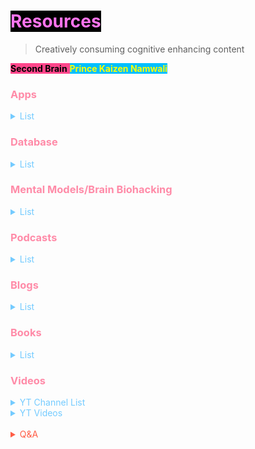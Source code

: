 # <span style='background-color:#000000;'><span style='color:#ff74ee;'>**Resources**</span>
> Creatively consuming cognitive enhancing content 

<span style='background-color:#ff468b;'><span style='color:#000000;'>**Second Brain**</span> <span style='background-color:#00bfff;'><span style='color:#ffff00;'>**Prince Kaizen Namwali**</span> 


### <span style='color:#ff8ba8;'>Apps</span>


<span style='color:#74cbff;'>

<details markdown='1'><summary>List</summary>




1. [1BitDragon](https://1bitdragon.itch.io/1bitdragon)
2. [Bootstrap Studio](https://bootstrapstudio.io/)
3. [Dialogue Designer](https://radmatt.itch.io/dialogue-designer)
4. [Level Designer Toolkit](https://ldtk.io/)
5. [Material Maker](https://rodzilla.itch.io/material-maker)
6. [Pixel Character Creator](https://itch.io/s/48307/pixel-character-creator)
7. [VCV Rack](https://vcvrack.com/)
8. [Synfig Studio](https://www.synfig.org/)
9. [Tile Setter](https://www.tilesetter.org/) 
10. [Tiled Map Editor](https://www.mapeditor.org/)
11. [Asset Forge](https://kenney.itch.io/assetforge)
12. [Aseprite](https://dacap.itch.io/aseprite)
13. [Pixelorama](https://orama-interactive.itch.io/pixelorama)
14. [Armor Paint](https://armory.itch.io/armorpaint)
15. [Graillon](https://auburnsounds.itch.io/graillon)
16. [Deepdwn](https://billiam.itch.io/deepdwn)
17. [rFXGen](https://raylibtech.itch.io/rfxgen)
18. [NxPA Studio](https://thkaspar.itch.io/nxpa)
19. [Ken Shape](https://kenney.itch.io/kenshape)
20. [Laigter](https://azagaya.itch.io/laigter)
21. [Dither Machine](https://lunarlabs.itch.io/dither-machine)
22. [Lab chirp](https://labbed.itch.io/labchirp)
23. [Ogmo Editor](https://ogmoeditor.itch.io/editor)
24. [Godot](https://godotengine.itch.io/godot)
25. [Pixelator](https://ronenness.itch.io/pixelator) <!-- The Linux version was abandoned, use with caution -->
26. [Dust3D](https://huxingyi.itch.io/dust3d)
27. [Parallax Toolbar](https://carbscode.itch.io/bg-auto-scroll-toolbar)
28. [Figma](https://www.figma.com/)
29. [Blender](https://www.blender.org/)
30. [Rive 2](https://rive.app/)
31. [Obsidian](https://obsidian.md/)
32. [VS Codium](https://vscodium.com/)
33. [Hexels 3](https://marmoset.co/hexels/)
34. 

</span>

</details>

### <span style='color:#ff8ba8;'>Database</span>



<details markdown='1'><summary>List</summary>


<span style='color:#74cbff;'>

- Android Apps
- Arch Linux Appps
- Comic Sources
- Contacts
- Music 
- RSS

</span>

</details>

### <span style='color:#ff8ba8;'>Mental Models/Brain Biohacking</span>


<span style='color:#74cbff;'>

<details markdown='1'><summary>List</summary>


1. 10X Rule
2. Arbitrage
3. BRIGHT MINDS
4. Bucket List
5. Brainwave Entrainment
6. Compounding
7. Electro Encephalo Gram
8. Emotion Freedom Technique
9. Feedback Loop
10. Feynman Technique
11. Gamification
12. Hypnosis
13. Ikigai
14. Kaizen
15. Limitless
16. Law of 33%
17. Mindmap
18. Neurofeedback
19. Neuro Linguistic Programming
20. Photo Bio Modulation
21. Pomodoro
22. Pygmalion
23. Rational Emotive Behavior Therapy
24. Regret Minimization
25. Reverse Thinking
26. Second Brain
27. Tai Chi
28. Transcranial Direct Current Stimulation
29. Thought Field Therapy
30. Visualization
31. Zen 
32. Zettlekasten
33. Hyperfocus

</details>

</span>

### <span style='color:#ff8ba8;'>Podcasts</span>



<details markdown='1'><summary>List</summary>


<span style='color:#74cbff;'>

1. Building a Second Brain <!-- Tiago Forte -->
2. Career Crashers<!-- Isaac Morehouse -->
3. Egghead <!--  -->
4. Forward Tilt<!-- Isaac Morehouse -->
5. Joe Rogan Experience<!-- Joe Rogan -->
6. Kwik Brain<!-- Jim Kwik -->
7. Office Hours<!-- Isaac Morehouse & TK Coleman -->
8. Rich Dad Radio Show<!-- Robert Kiyosaki -->
9. Speaking of Bitcoin<!-- Andreas Antonopolous -->
10. Stack Overflow<!--  -->
11. Systematic Mastery<!--  -->
12. Techlead Show<!-- Patrick Syu -->
13. Unstoppable Podcast<!--  -->
14.  Revolution of One<!-- TK Coleman -->
</span>

</details>

### <span style='color:#ff8ba8;'>Blogs</span>


<details markdown='1'><summary>List</summary>


<span style='color:#74cbff;'>

1. [XDA Developers](https://www.xda-developers.com/)
2. [Crash Co](https://crash.co/content/)
3. [Discover Praxis](https://discoverpraxis.com/blog/)


</span>

</details>

### <span style='color:#ff8ba8;'>Books</span>


<span style='color:#74cbff;'>
<details markdown='1'><summary>List</summary>




 1. **Limitless** - _Jim Kwik_
 2. **Rich Dad, Poor Dad** - _Robert Kiyosaki_
 3. **Memory Rescue** - _Dr Daniel Amen_
 4. **End of Mental Ilness** - _Dr Daniel Amen_
 5. **Kaizen Way** - _Robert Maurer_
 6. **Forward Tilt** - _Isaac Morehouse_
 7. **Fake** - _Robert Kiyosaki_
 8. **Rich Dad Cashflow Quadrant** - _Robert Kiyosaki_
 9. **Skip College** - _Connor Boyack_
 10. **Crash Your Career** - _Isaac Morehouse_
 11. **Don't Do Stuff You Hate** - _TK Coleman_
 12. **Goodbye Things** - _Fumio Sasaki_
 13. **Minimalism** - _The Minimalists_
 14. **Mindmap Mastery** - Tony Buzan
 15. **Start with why** - Simon Sinek
 16. **As a Man Thinketh** - James Allen
 17. **Change Your Brain, Change Your Life** - _Dr Daniel Amen_
 18. **Unlimited Memory** - _Kevin Horsley_
 19. **Permanent Record** - _Edward Snowden_
 20. **Born a Crime** - _Trevor Noah_
 21. **The Subtle Art of Not Giving a Fuck** - _Mark Manson_
 22. **Everything is Fucked; A Book About Hope** - _Mark Manson_
 23. **Black Privilege; Opportunity comes to those who create it** - _Charlamagne Tha God_
 24. **4 Hour Workbook** - _Tim Ferris_
 25. **5 Second Rule** - _Mel Robbins_
 26. **How to Win Friends & Influence People** - _Dale Carnegie_
 27. **Life changing magic of not giving a fuck**- _Sarah Knight_
 28. **Introduction to Bash Scripting** - _Bobby Iliev_
 29. **Learn Python 3 the Hard Way** - _Zed A Shaw_
 30. **An Introduction to Programming in Go** - _Caleb Doxsey_
 31. **Flutter in Action** - _Eric Windmill_
 32. **Mastering Godot** - _Marijo Trkulja_
 33. **Learn2Love** - _Jay Thomas_
 34. **Programming in Lua 4th Edition** - _Roberto Ierusalimschy_
 35. **Bash Reference Manual** - _Free Software Foundation_
 36. **Godot Engine Documentation** - _Godot Community_
 37. **Linux From Scratch** - _Gerard Beekmans_
 38. **7 Habits of Highly Effective People** - _Stephen R Covey_
 39. **Purpose Driven Life** - _Rick Warren_
 40. **NLP the Essential Guide** - _Tom Hoobyar_
 41. **Mental Models** - _Peter Hollins_
 42. **Internet of Money** - _Andreas Antonopolous_
 43. **The Code of the Extraordinary Mind** - _Vishen Lakhiani_
 44. **The Power of Now** - _Eckhart Tolle_
 45. **The Lies We Believe** - _Chris Thurman_
 46. **You Are Never Alone** - _Max Lucado_
 47. **The Future School** - _Isaac Morehouse_
 48. **Better Off Free** - _Isaac Morehouse_
 49. **Freedom without Permission** - _Isaac Morehouse_
 50. **Why Haven't You Read This?** - _TK Coleman_
 51. 

</span>

</details>

### <span style='color:#ff8ba8;'>Videos</span>


<span style='color:#74cbff;'>

<details markdown='1'><summary>YT Channel List</summary>

1. [GDQuest](https://www.youtube.com/channel/UCxboW7x0jZqFdvMdCFKTMsQ)
2. [Asian Boss](https://www.youtube.com/channel/UC2-_WWPT_124iN6jiym4fOw)
3. [Black Experience Japan](https://www.youtube.com/channel/UCM9uvq7NiMDmqZnaepEvc0A)
4. [Scorpio Martianus](https://www.youtube.com/channel/UCRllohBcHec7YUgW6HfltLA)
5. [FlashGitz](https://www.youtube.com/channel/UCNnKprAG-MWLsk-GsbsC2BA)
6. [Ask Game Dev](https://www.youtube.com/channel/UCd_lJ4zSp9wZDNyeKCWUstg)
7. [Casually Explained](https://www.youtube.com/channel/UCr3cBLTYmIK9kY0F_OdFWFQ)
8. [Dev Duck](https://www.youtube.com/channel/UCKCTmact-90hXpV2ns8GSsA)
9. [Distro Tube](https://www.youtube.com/channel/UCVls1GmFKf6WlTraIb_IaJg)
10. [Epic Rap Battles of History](https://www.youtube.com/channel/UCMu5gPmKp5av0QCAajKTMhw)
11. [Luke Smith](https://www.youtube.com/channel/UC2eYFnH61tmytImy1mTYvhA)
12. [Game From Scratch](https://www.youtube.com/channel/UCr-5TdGkKszdbboXXsFZJTQ)
13. [Jim Kwik](https://www.youtube.com/channel/UCIm6PH37h6wUs_q7GR0LNtw)
14. [Heart Beast](https://www.youtube.com/channel/UCrHQNOyU1q6BFEfkNq2CYMA) 
15. [Filthy Frank](https://www.youtube.com/channel/UCkitABalXafr-NqceQdDXtg)
16. [Munya Chawawa](https://www.youtube.com/channel/UCfhjXHUirtN7RSgKKdrTo4A)
17. [Mark Angel Comedy](https://www.youtube.com/channel/UCQmZ9BIYOBSkxL-eqqg5z-g)
18. [Teacher Mpamire](https://www.youtube.com/channel/UCkuOFEqdEdll8nyti4Llqfw)
19. [Wode Maya](https://www.youtube.com/channel/UClwrpH_Np9zk8uMwnMwu8Nw)
20. [Flutter](https://www.youtube.com/channel/UCwXdFgeE9KYzlDdR7TG9cMw)
21. [Reaper Mania](https://www.youtube.com/channel/UCq297H7Ca98HlB5mVFHGSsQ)
22. [Techlead](https://www.youtube.com/channel/UC4xKdmAXFh4ACyhpiQ_3qBw)
23. [Andrew Huang](https://www.youtube.com/channel/UCdcemy56JtVTrsFIOoqvV8g)
24. 


</span>

</details>


<details markdown='1'><summary>YT Videos</summary>

1. [College is Dead](https://www.youtube.com/watch?v=9qGBICsVeXQ&t=2)
2. [Building a Second Brain](https://www.youtube.com/watch?v=OP3dA2GcAh8&t=1)
3. [Start with Why](https://www.youtube.com/watch?v=Wb8KpHqU5tg&t=2)
4. [The Shocking Reason Black People are moving to Asia](https://www.youtube.com/watch?v=-o5HElKKK4Y&t=43)
5. [How to Keep Your Brain Healthy](https://www.youtube.com/watch?v=Jqmb_p8UVtM&t=2)
6. 


</details>

</br>
<!-- Prince Kaizen Namwali -->

<span style='color:#ff5d46;'>

<details markdown='1'><summary>Q&A</summary>

![](https://i.redd.it/1ctpb8dor8w61.png)

1. **What do you think is the best way to organize your resources?**
- I believe simplifying the resources down to text, videos , images and sound is the right way to go.
- Text: books, ebooks, blogs, articles, journals, essays
- Images: digital art, infographics, comics, webtoons, manga, manhwa, manhua, webcomics
- Videos: Udemy, YouTube, ecourses, LBRY, movies, vlogs, documentaries, films 
- Sound: podcasts, audiobooks, soundtracks, music, 

2. **What's your primary source of intellectual entertainment?**
- My main source would have to be manhwa, but it used to manga and anime. I don't watch TV because I hate ads and its just a waste of time. I do love platforms like YouTube & LBRY because I can search and find exactly what I want.

3. **How has building a Second Brain helped you with the resources you have?**
- It simply allowed me to connect everything succinctly and stopped me from drowning in information overload. I definitely feel like I am able to finally apply the information I have accumulated because at the end of the day that's the purpose of information. Application is practical! Hoarding is neither practical nor theoretical , but simply a burden on the mind. 

4. **What's your favorite source of information?**
- Honestly, text is my favorite source of information and its the foundation for every other source. Movies have a manuscript, Podcasts have notes,

5. **Who would say has had the most important in your personal growth?**
- My Brain coach, Jim Kwik. Its the whole reason I went down the rabbit hole of self driven learning instead of relying on being force fed information that has no value to me. 

6. **What does your personal growth timeline look like?**
- Started with reflection that ended with 5 questions. How do I learn faster? How can improve my brain(health)? Why do people struggle with money? Is college the only way? 
- #1 Reflection
- #2 Metalearning
- #3 Rational Emotive Behavior Therapy
- #4 Neuro Linguistic Programming
- 

7. **Who is Jim Kwik to you?**
-  A memory expert, a brain coach, a humble neuroscientist and the person who made me for in love with learning (metalearning)

8. **How many books does it take unlock to change the Brain?**
- I believe the magic number is 40. Like 40 days and 40 nights in the Bible...

9. **Do movies count as a resource?**
- No, movies are projects because they can be consumed in one sitting.

10. **How do you bypass paywalled journals and papers?**
- Using Sci Hub

11. **How do you access eBooks for free?**
- Torrents contain almost all the answers to life, but if you are an ethical biohacker you can suammerize a book just by reading the table of contents on Kindle or a Google play books. Heck, if you are super lazy you can actually find a free summary that someone posted on their blog online and you can piece together the entire thing.

12. How do you simplify your resources even further?
- Organize books by author , not the name or book title. Organize YouTube videos by topic not the channel. Organize blogs by topic not name 


</details>

</span>
